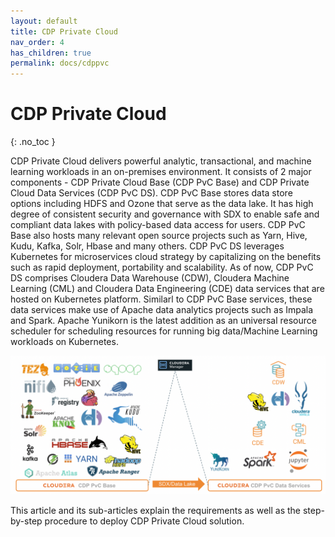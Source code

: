 ```yaml
---
layout: default
title: CDP Private Cloud
nav_order: 4
has_children: true
permalink: docs/cdppvc
---
```


# CDP Private Cloud
{: .no_toc }

CDP Private Cloud delivers powerful analytic, transactional, and machine learning workloads in an on-premises environment. It consists of 2 major components - CDP Private Cloud Base (CDP PvC Base) and CDP Private Cloud Data Services (CDP PvC DS). CDP PvC Base stores data store options including HDFS and Ozone that serve as the data lake. It has high degree of consistent security and governance with SDX to enable safe and compliant data lakes with policy-based data access for users. CDP PvC Base also hosts many relevant open source projects such as Yarn, Hive, Kudu, Kafka, Solr, Hbase and many others. CDP PvC DS leverages Kubernetes for microservices cloud strategy by capitalizing on the benefits such as rapid deployment, portability and scalability. As of now, CDP PvC DS comprises Cloudera Data Warehouse (CDW), Cloudera Machine Learning (CML) and Cloudera Data Engineering (CDE) data services that are hosted on Kubernetes platform. Similarl to CDP PvC Base services, these data services make use of Apache data analytics projects such as Impala and Spark. Apache Yunikorn is the latest addition as an universal resource scheduler for scheduling resources for running big data/Machine Learning workloads on Kubernetes.

![](../../assets/images/overall_arch.png)

This article and its sub-articles explain the requirements as well as the step-by-step procedure to deploy CDP Private Cloud solution.
